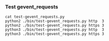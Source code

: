 ### Test gevent_requests

```shell
cat test-gevent_requests.py
python2 ./bin/test-gevent_requests.py http  3
python2 ./bin/test-gevent_requests.py https 3
python3 ./bin/test-gevent_requests.py http  3
python3 ./bin/test-gevent_requests.py https 3
```
